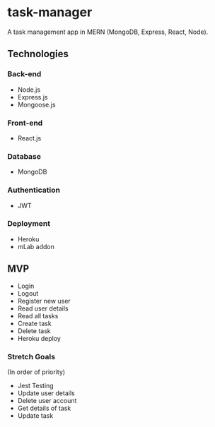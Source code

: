 # task-manager

A task management app in MERN (MongoDB, Express, React, Node).

## Technologies

### Back-end

- Node.js
- Express.js
- Mongoose.js

### Front-end

- React.js

### Database

- MongoDB

### Authentication

- JWT

### Deployment

- Heroku
- mLab addon

## MVP

- Login
- Logout
- Register new user
- Read user details
- Read all tasks
- Create task
- Delete task
- Heroku deploy

### Stretch Goals

(In order of priority)

- Jest Testing
- Update user details
- Delete user account
- Get details of task
- Update task
